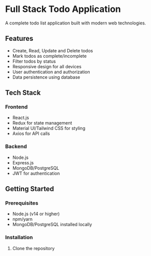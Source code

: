 
# Full Stack Todo Application

A complete todo list application built with modern web technologies.

## Features

- Create, Read, Update and Delete todos
- Mark todos as complete/incomplete
- Filter todos by status
- Responsive design for all devices
- User authentication and authorization
- Data persistence using database

## Tech Stack

### Frontend
- React.js
- Redux for state management
- Material UI/Tailwind CSS for styling
- Axios for API calls

### Backend
- Node.js
- Express.js
- MongoDB/PostgreSQL
- JWT for authentication

## Getting Started

### Prerequisites
- Node.js (v14 or higher)
- npm/yarn
- MongoDB/PostgreSQL installed locally

### Installation

1. Clone the repository
